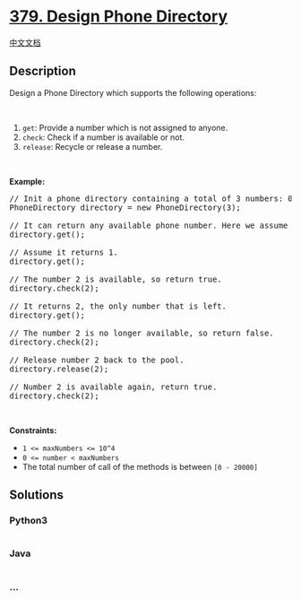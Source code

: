 # [379. Design Phone Directory](https://leetcode.com/problems/design-phone-directory)

[中文文档](/solution/0300-0399/0379.Design%20Phone%20Directory/README.md)

## Description

<p>Design a Phone Directory which supports the following operations:</p>

<p> </p>

<ol>
	<li><code>get</code>: Provide a number which is not assigned to anyone.</li>
	<li><code>check</code>: Check if a number is available or not.</li>
	<li><code>release</code>: Recycle or release a number.</li>
</ol>

<p> </p>

<p><b>Example:</b></p>

<pre>
// Init a phone directory containing a total of 3 numbers: 0, 1, and 2.
PhoneDirectory directory = new PhoneDirectory(3);

// It can return any available phone number. Here we assume it returns 0.
directory.get();

// Assume it returns 1.
directory.get();

// The number 2 is available, so return true.
directory.check(2);

// It returns 2, the only number that is left.
directory.get();

// The number 2 is no longer available, so return false.
directory.check(2);

// Release number 2 back to the pool.
directory.release(2);

// Number 2 is available again, return true.
directory.check(2);
</pre>

<p> </p>
<p><strong>Constraints:</strong></p>

<ul>
	<li><code>1 <= maxNumbers <= 10^4</code></li>
	<li><code>0 <= number < maxNumbers</code></li>
	<li>The total number of call of the methods is between <code>[0 - 20000]</code></li>
</ul>

## Solutions

<!-- tabs:start -->

### **Python3**

```python

```

### **Java**

```java

```

### **...**

```

```

<!-- tabs:end -->
